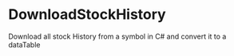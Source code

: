 # DownloadStockHistory
Download all stock History from a symbol in C# and convert it to a dataTable
